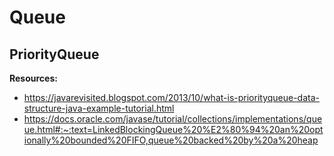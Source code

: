 # Queue

## PriorityQueue

__Resources:__
* https://javarevisited.blogspot.com/2013/10/what-is-priorityqueue-data-structure-java-example-tutorial.html
* https://docs.oracle.com/javase/tutorial/collections/implementations/queue.html#:~:text=LinkedBlockingQueue%20%E2%80%94%20an%20optionally%20bounded%20FIFO,queue%20backed%20by%20a%20heap